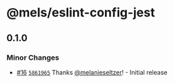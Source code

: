 # @mels/eslint-config-jest

## 0.1.0

### Minor Changes

- [#16](https://github.com/melanieseltzer/toolkit/pull/16) [`5861965`](https://github.com/melanieseltzer/toolkit/commit/5861965b0b438dec25e6d0825eab31ab43fc02e9) Thanks [@melanieseltzer](https://github.com/melanieseltzer)! - Initial release
